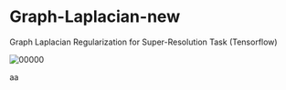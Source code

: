 # Graph-Laplacian-new
Graph Laplacian Regularization for Super-Resolution Task (Tensorflow)

![00000](https://user-images.githubusercontent.com/56641346/108962882-bbb40b00-76bc-11eb-933a-f3dc34cf1310.png)

aa
